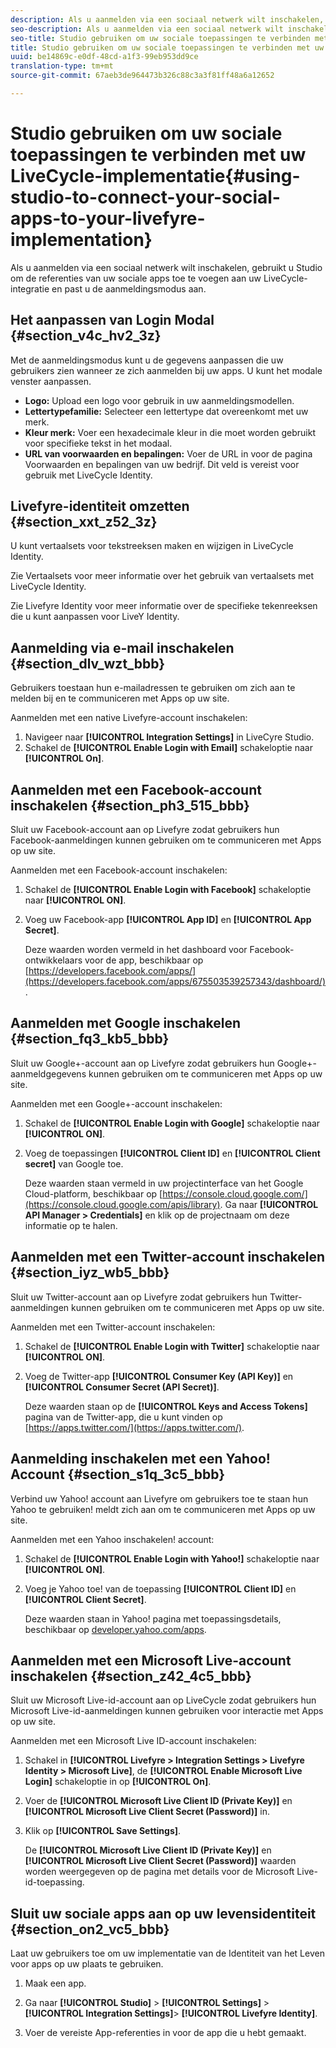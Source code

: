 ```yaml
---
description: Als u aanmelden via een sociaal netwerk wilt inschakelen, gebruikt u Studio om de referenties van uw sociale apps toe te voegen aan uw LiveCycle-integratie en past u de aanmeldingsmodus aan.
seo-description: Als u aanmelden via een sociaal netwerk wilt inschakelen, gebruikt u Studio om de referenties van uw sociale apps toe te voegen aan uw LiveCycle-integratie en past u de aanmeldingsmodus aan.
seo-title: Studio gebruiken om uw sociale toepassingen te verbinden met uw LiveCycle-implementatie
title: Studio gebruiken om uw sociale toepassingen te verbinden met uw LiveCycle-implementatie
uuid: be14869c-e0df-48cd-a1f3-99eb953dd9ce
translation-type: tm+mt
source-git-commit: 67aeb3de964473b326c88c3a3f81ff48a6a12652

---
```



# Studio gebruiken om uw sociale toepassingen te verbinden met uw LiveCycle-implementatie{#using-studio-to-connect-your-social-apps-to-your-livefyre-implementation}

Als u aanmelden via een sociaal netwerk wilt inschakelen, gebruikt u Studio om de referenties van uw sociale apps toe te voegen aan uw LiveCycle-integratie en past u de aanmeldingsmodus aan.

## Het aanpassen van Login Modal {#section_v4c_hv2_3z}

Met de aanmeldingsmodus kunt u de gegevens aanpassen die uw gebruikers zien wanneer ze zich aanmelden bij uw apps. U kunt het modale venster aanpassen.

* **Logo:** Upload een logo voor gebruik in uw aanmeldingsmodellen.
* **Lettertypefamilie:** Selecteer een lettertype dat overeenkomt met uw merk.
* **Kleur merk:** Voer een hexadecimale kleur in die moet worden gebruikt voor specifieke tekst in het modaal.
* **URL van voorwaarden en bepalingen:** Voer de URL in voor de pagina Voorwaarden en bepalingen van uw bedrijf. Dit veld is vereist voor gebruik met LiveCycle Identity.

## Livefyre-identiteit omzetten {#section_xxt_z52_3z}

U kunt vertaalsets voor tekstreeksen maken en wijzigen in LiveCycle Identity.

Zie Vertaalsets voor meer informatie over het gebruik van vertaalsets met LiveCycle Identity.

Zie Livefyre Identity voor meer informatie over de specifieke tekenreeksen die u kunt aanpassen voor LiveY Identity.

## Aanmelding via e-mail inschakelen {#section_dlv_wzt_bbb}

Gebruikers toestaan hun e-mailadressen te gebruiken om zich aan te melden bij en te communiceren met Apps op uw site.

Aanmelden met een native Livefyre-account inschakelen:

1. Navigeer naar **[!UICONTROL Integration Settings]** in LiveCyre Studio.
1. Schakel de **[!UICONTROL Enable Login with Email]** schakeloptie naar **[!UICONTROL On]**.

## Aanmelden met een Facebook-account inschakelen {#section_ph3_515_bbb}

Sluit uw Facebook-account aan op Livefyre zodat gebruikers hun Facebook-aanmeldingen kunnen gebruiken om te communiceren met Apps op uw site.

Aanmelden met een Facebook-account inschakelen:

1. Schakel de **[!UICONTROL Enable Login with Facebook]** schakeloptie naar **[!UICONTROL ON]**.

1. Voeg uw Facebook-app **[!UICONTROL App ID]** en **[!UICONTROL App Secret]**.

   Deze waarden worden vermeld in het dashboard voor Facebook-ontwikkelaars voor de app, beschikbaar op [https://developers.facebook.com/apps/](https://developers.facebook.com/apps/675503539257343/dashboard/).

## Aanmelden met Google inschakelen {#section_fq3_kb5_bbb}

Sluit uw Google+-account aan op Livefyre zodat gebruikers hun Google+-aanmeldgegevens kunnen gebruiken om te communiceren met Apps op uw site.

Aanmelden met een Google+-account inschakelen:

1. Schakel de **[!UICONTROL Enable Login with Google]** schakeloptie naar **[!UICONTROL ON]**.

1. Voeg de toepassingen **[!UICONTROL Client ID]** en **[!UICONTROL Client secret]** van Google toe.

   Deze waarden staan vermeld in uw projectinterface van het Google Cloud-platform, beschikbaar op [https://console.cloud.google.com/](https://console.cloud.google.com/apis/library). Ga naar **[!UICONTROL API Manager > Credentials]** en klik op de projectnaam om deze informatie op te halen.

## Aanmelden met een Twitter-account inschakelen {#section_iyz_wb5_bbb}

Sluit uw Twitter-account aan op Livefyre zodat gebruikers hun Twitter-aanmeldingen kunnen gebruiken om te communiceren met Apps op uw site.

Aanmelden met een Twitter-account inschakelen:

1. Schakel de **[!UICONTROL Enable Login with Twitter]** schakeloptie naar **[!UICONTROL ON]**.

1. Voeg de Twitter-app **[!UICONTROL Consumer Key (API Key)]** en **[!UICONTROL Consumer Secret (API Secret)]**.

   Deze waarden staan op de **[!UICONTROL Keys and Access Tokens]** pagina van de Twitter-app, die u kunt vinden op [https://apps.twitter.com/](https://apps.twitter.com/).

## Aanmelding inschakelen met een Yahoo! Account {#section_s1q_3c5_bbb}

Verbind uw Yahoo! account aan Livefyre om gebruikers toe te staan hun Yahoo te gebruiken! meldt zich aan om te communiceren met Apps op uw site.

Aanmelden met een Yahoo inschakelen! account:

1. Schakel de **[!UICONTROL Enable Login with Yahoo!]** schakeloptie naar **[!UICONTROL ON]**.

1. Voeg je Yahoo toe! van de toepassing **[!UICONTROL Client ID]** en **[!UICONTROL Client Secret]**.

   Deze waarden staan in Yahoo! pagina met toepassingsdetails, beschikbaar op [developer.yahoo.com/apps](https://developer.yahoo.com/apps).

## Aanmelden met een Microsoft Live-account inschakelen {#section_z42_4c5_bbb}

Sluit uw Microsoft Live-id-account aan op LiveCycle zodat gebruikers hun Microsoft Live-id-aanmeldingen kunnen gebruiken voor interactie met Apps op uw site.

Aanmelden met een Microsoft Live ID-account inschakelen:

1. Schakel in **[!UICONTROL Livefyre > Integration Settings > Livefyre Identity > Microsoft Live]**, de **[!UICONTROL Enable Microsoft Live Login]** schakeloptie in op **[!UICONTROL On]**.

1. Voer de **[!UICONTROL Microsoft Live Client ID (Private Key)]** en **[!UICONTROL Microsoft Live Client Secret (Password)]** in.

1. Klik op **[!UICONTROL Save Settings]**.

   De **[!UICONTROL Microsoft Live Client ID (Private Key)]** en **[!UICONTROL Microsoft Live Client Secret (Password)]** waarden worden weergegeven op de pagina met details voor de Microsoft Live-id-toepassing.

## Sluit uw sociale apps aan op uw levensidentiteit {#section_on2_vc5_bbb}

Laat uw gebruikers toe om uw implementatie van de Identiteit van het Leven voor apps op uw plaats te gebruiken.

1. Maak een app.
1. Ga naar **[!UICONTROL Studio]** > **[!UICONTROL Settings]** > **[!UICONTROL Integration Settings]**> **[!UICONTROL Livefyre Identity]**.

1. Voer de vereiste App-referenties in voor de app die u hebt gemaakt.